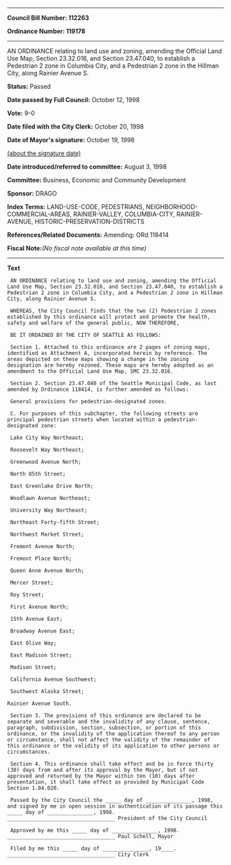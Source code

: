 

********

**Council Bill Number: 112263**
   
**Ordinance Number: 119178**
********

 AN ORDINANCE relating to land use and zoning, amending the Official Land Use Map, Section 23.32.016, and Section 23.47.040, to establish a Pedestrian 2 zone in Columbia City, and a Pedestrian 2 zone in the Hillman City, along Rainier Avenue S.

**Status:** Passed
   
**Date passed by Full Council:** October 12, 1998
   
**Vote:** 9-0
   
**Date filed with the City Clerk:** October 20, 1998
   
**Date of Mayor's signature:** October 19, 1998
   
[(about the signature date)](/~public/approvaldate.htm)
   
   
   
**Date introduced/referred to committee:** August 3, 1998
   
**Committee:** Business, Economic and Community Development
   
**Sponsor:** DRAGO
   
   
**Index Terms:** LAND-USE-CODE, PEDESTRIANS, NEIGHBORHOOD-COMMERCIAL-AREAS, RAINIER-VALLEY, COLUMBIA-CITY, RAINIER-AVENUE, HISTORIC-PRESERVATION-DISTRICTS

**References/Related Documents:** Amending: ORd 118414

**Fiscal Note:**_(No fiscal note available at this time)_

********

**Text**
   
```
 AN ORDINANCE relating to land use and zoning, amending the Official Land Use Map, Section 23.32.016, and Section 23.47.040, to establish a Pedestrian 2 zone in Columbia City, and a Pedestrian 2 zone in Hillman City, along Rainier Avenue S.

 WHEREAS, the City Council finds that the two (2) Pedestrian 2 zones established by this ordinance will protect and promote the health, safety and welfare of the general public, NOW THEREFORE,

 BE IT ORDAINED BY THE CITY OF SEATTLE AS FOLLOWS:

 Section 1. Attached to this ordinance are 2 pages of zoning maps, identified as Attachment A, incorporated herein by reference. The areas depicted on these maps showing a change in the zoning designation are hereby rezoned. These maps are hereby adopted as an amendment to the Official Land Use Map, SMC 23.32.016.

 Section 2. Section 23.47.040 of the Seattle Municipal Code, as last amended by Ordinance 118414, is further amended as follows:

 General provisions for pedestrian-designated zones.

 C. For purposes of this subchapter, the following streets are principal pedestrian streets when located within a pedestrian- designated zone:

 Lake City Way Northeast;

 Roosevelt Way Northeast;

 Greenwood Avenue North;

 North 85th Street;

 East Greenlake Drive North;

 Woodlawn Avenue Northeast;

 University Way Northeast;

 Northeast Forty-fifth Street;

 Northwest Market Street;

 Fremont Avenue North;

 Fremont Place North;

 Queen Anne Avenue North;

 Mercer Street;

 Roy Street;

 First Avenue North;

 15th Avenue East;

 Broadway Avenue East;

 East Olive Way;

 East Madison Street;

 Madison Street;

 California Avenue Southwest;

 Southwest Alaska Street;

Rainier Avenue South.

 Section 3. The provisions of this ordinance are declared to be separate and severable and the invalidity of any clause, sentence, paragraph, subdivision, section, subsection, or portion of this ordinance, or the invalidity of the application thereof to any person or circumstance, shall not affect the validity of the remainder of this ordinance or the validity of its application to other persons or circumstances.

 Section 4. This ordinance shall take effect and be in force thirty (30) days from and after its approval by the Mayor, but if not approved and returned by the Mayor within ten (10) days after presentation, it shall take effect as provided by Municipal Code Section 1.04.020.

 Passed by the City Council the _____ day of _______________, 1998, and signed by me in open session in authentication of its passage this _____ day of _______________, 1998. ___________________________________ President of the City Council

 Approved by me this _____ day of _______________, 1998. ___________________________________ Paul Schell, Mayor

 Filed by me this _____ day of _______________, 19____. ___________________________________ City Clerk

```

